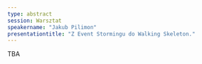 ```yaml
---
type: abstract
session: Warsztat
speakername: "Jakub Pilimon"
presentationtitle: "Z Event Stormingu do Walking Skeleton."
---
```


TBA